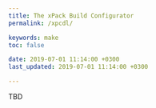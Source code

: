 ```yaml
---
title: The xPack Build Configurator
permalink: /xpcdl/

keywords: make
toc: false

date: 2019-07-01 11:14:00 +0300
last_updated: 2019-07-01 11:14:00 +0300

---
```


TBD
